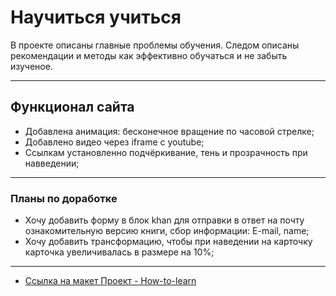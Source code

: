 # Научиться учиться

В проекте описаны главные проблемы обучения. Следом описаны рекомендации и методы как эффективно обучаться и не забыть изученое.

---

## Функционал сайта

- Добавлена анимация: бесконечное вращение по часовой стрелке;
- Добавлено видео через iframe с youtube;
- Ссылкам установленно подчёркивание, тень и прозрачность при навведении;

---

### Планы по доработке

- Хочу добавить форму в блок khan для отправки в ответ на почту ознакомительную версию книги, сбор информации: E-mail, name;
- Хочу добавить трансформацию, чтобы при наведении на карточку карточка увеличивалась в размере на 10%;

---
* [Ссылка на макет Проект - How-to-learn](https://alexander0798.github.io/how-to-learn/index.html)
